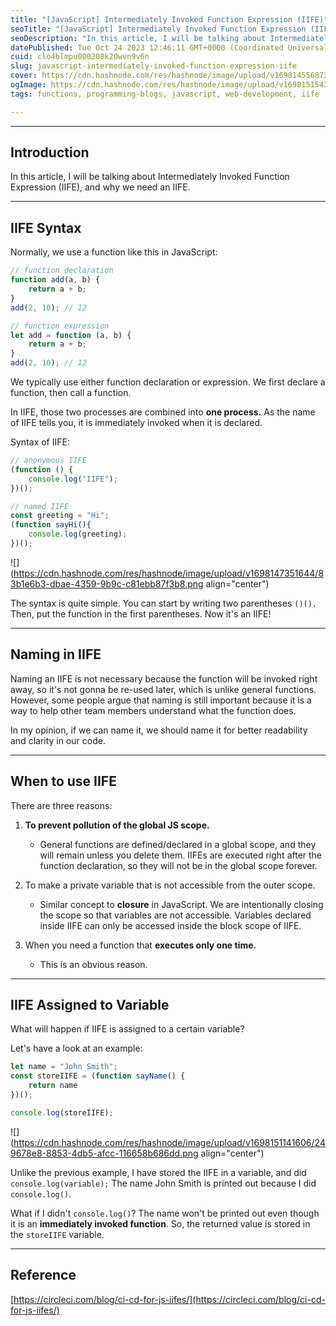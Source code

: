 ```yaml
---
title: "[JavaScript] Intermediately Invoked Function Expression (IIFE)"
seoTitle: "[JavaScript] Intermediately Invoked Function Expression (IIFE)"
seoDescription: "In this article, I will be talking about Intermediately Invoked Function Expression (IIFE), and why we need an IIFE."
datePublished: Tue Oct 24 2023 12:46:11 GMT+0000 (Coordinated Universal Time)
cuid: clo4blmpu000208k20wvn9v6n
slug: javascript-intermediately-invoked-function-expression-iife
cover: https://cdn.hashnode.com/res/hashnode/image/upload/v1698145568729/8f46d8aa-c0e5-4b83-a63d-2c1b0084a8b2.png
ogImage: https://cdn.hashnode.com/res/hashnode/image/upload/v1698151543175/94ac011a-9198-4698-b803-ad452f242731.png
tags: functions, programming-blogs, javascript, web-development, iife

---
```


---

## Introduction

In this article, I will be talking about Intermediately Invoked Function Expression (IIFE), and why we need an IIFE.

---

## IIFE Syntax

Normally, we use a function like this in JavaScript:

```javascript
// function declaration
function add(a, b) {
    return a + b;
}
add(2, 10); // 12 

// function expression
let add = function (a, b) {
    return a + b;
}
add(2, 10); // 12
```

We typically use either function declaration or expression. We first declare a function, then call a function.

In IIFE, those two processes are combined into **one process.** As the name of IIFE tells you, it is immediately invoked when it is declared.

Syntax of IIFE:

```javascript
// anonymous IIFE
(function () {
    console.log("IIFE");
})();

// named IIFE
const greeting = "Hi";
(function sayHi(){
    console.log(greeting);    
})();
```

![](https://cdn.hashnode.com/res/hashnode/image/upload/v1698147351644/83b1e6b3-dbae-4359-9b9c-c81ebb87f3b8.png align="center")

The syntax is quite simple. You can start by writing two parentheses `()().` Then, put the function in the first parentheses. Now it's an IIFE!

---

## Naming in IIFE

Naming an IIFE is not necessary because the function will be invoked right away, so it's not gonna be re-used later, which is unlike general functions. However, some people argue that naming is still important because it is a way to help other team members understand what the function does.

In my opinion, if we can name it, we should name it for better readability and clarity in our code.

---

## When to use IIFE

There are three reasons:

1. **To prevent pollution of the global JS scope.**
    
    * General functions are defined/declared in a global scope, and they will remain unless you delete them. IIFEs are executed right after the function declaration, so they will not be in the global scope forever.
        
2. To make a private variable that is not accessible from the outer scope.
    
    * Similar concept to **closure** in JavaScript. We are intentionally closing the scope so that variables are not accessible. Variables declared inside IIFE can only be accessed inside the block scope of IIFE.
        
3. When you need a function that **executes only one time.**
    
    * This is an obvious reason.
        

---

## IIFE Assigned to Variable

What will happen if IIFE is assigned to a certain variable?

Let's have a look at an example:

```javascript
let name = "John Smith";
const storeIIFE = (function sayName() {
    return name
})();

console.log(storeIIFE);
```

![](https://cdn.hashnode.com/res/hashnode/image/upload/v1698151141606/249678e8-8853-4db5-afcc-116658b686dd.png align="center")

Unlike the previous example, I have stored the IIFE in a variable, and did `console.log(variable);` The name John Smith is printed out because I did `console.log()`.

What if I didn't `console.log()`? The name won't be printed out even though it is an **immediately invoked function**. So, the returned value is stored in the `storeIIFE` variable.

---

## Reference

[https://circleci.com/blog/ci-cd-for-js-iifes/](https://circleci.com/blog/ci-cd-for-js-iifes/)